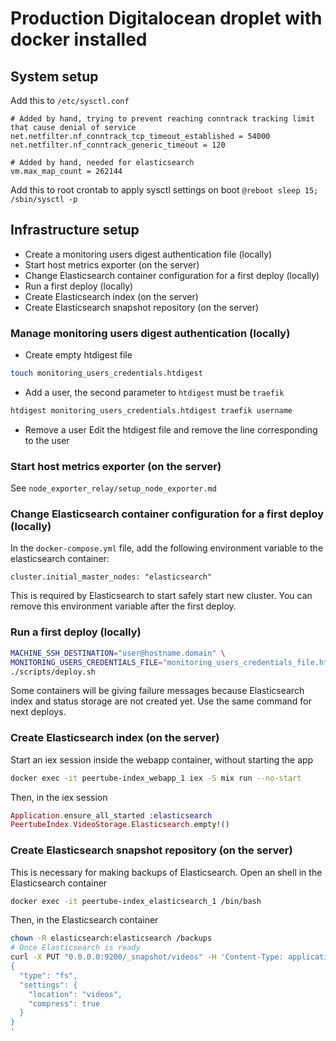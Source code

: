 # Production Digitalocean droplet with docker installed
## System setup
Add this to `/etc/sysctl.conf`
```
# Added by hand, trying to prevent reaching conntrack tracking limit that cause denial of service
net.netfilter.nf_conntrack_tcp_timeout_established = 54000
net.netfilter.nf_conntrack_generic_timeout = 120

# Added by hand, needed for elasticsearch
vm.max_map_count = 262144
```
Add this to root crontab to apply sysctl settings on boot
`@reboot sleep 15; /sbin/sysctl -p`

## Infrastructure setup
- Create a monitoring users digest authentication file (locally)
- Start host metrics exporter (on the server)
- Change Elasticsearch container configuration for a first deploy (locally)
- Run a first deploy (locally)
- Create Elasticsearch index (on the server)
- Create Elasticsearch snapshot repository (on the server)

### Manage monitoring users digest authentication (locally)
- Create empty htdigest file
```bash
touch monitoring_users_credentials.htdigest
``` 
- Add a user, the second parameter to `htdigest` must be `traefik`
```bash
htdigest monitoring_users_credentials.htdigest traefik username
``` 
- Remove a user
Edit the htdigest file and remove the line corresponding to the user

### Start host metrics exporter (on the server)
See `node_exporter_relay/setup_node_exporter.md`

### Change Elasticsearch container configuration for a first deploy (locally)
In the `docker-compose.yml` file, add the following environment variable to the elasticsearch container:
```
cluster.initial_master_nodes: "elasticsearch"
```
This is required by Elasticsearch to start safely start new cluster.
You can remove this environment variable after the first deploy.

### Run a first deploy (locally)
```bash
MACHINE_SSH_DESTINATION="user@hostname.domain" \
MONITORING_USERS_CREDENTIALS_FILE="monitoring_users_credentials_file.htdigest" \
./scripts/deploy.sh
```
Some containers will be giving failure messages because Elasticsearch index and status storage are not created yet.
Use the same command for next deploys.

### Create Elasticsearch index (on the server)
Start an iex session inside the webapp container, without starting the app
```bash
docker exec -it peertube-index_webapp_1 iex -S mix run --no-start
```
Then, in the iex session
```elixir
Application.ensure_all_started :elasticsearch
PeertubeIndex.VideoStorage.Elasticsearch.empty!()
```

### Create Elasticsearch snapshot repository (on the server)
This is necessary for making backups of Elasticsearch.
Open an shell in the Elasticsearch container
```bash
docker exec -it peertube-index_elasticsearch_1 /bin/bash
```
Then, in the Elasticsearch container
```bash
chown -R elasticsearch:elasticsearch /backups
# Once Elasticsearch is ready
curl -X PUT "0.0.0.0:9200/_snapshot/videos" -H 'Content-Type: application/json' -d'
{
  "type": "fs",
  "settings": {
    "location": "videos",
    "compress": true
  }
}
'
```
